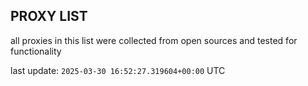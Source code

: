 ## PROXY LIST

all proxies in this list were collected from open sources and tested for functionality

last update: `2025-03-30 16:52:27.319604+00:00` UTC
